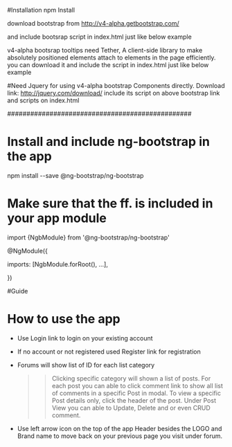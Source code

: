 
#Installation
npm Install

download bootstrap 
from http://v4-alpha.getbootstrap.com/

and include bootsrap script in index.html just like below example
<link rel="stylesheet" href="assets/bootstrap/css/bootstrap.min.css">
<script src=assets/bootstrap/css/bootstrap.min.js"></script>

v4-alpha bootsrap tooltips need 
Tether, A client-side library to make absolutely positioned elements attach to elements in the page efficiently.
you can download it and include the script in index.html just like below example

<link rel="stylesheet" href="assets/tether/css/tether.min.css">
<script src=assets/tether/css/tether.min.js"></script>


#Need Jquery for using v4-alpha bootstrap Components directly.
 Download link:
    http://jquery.com/download/
    include its script on above bootstrap link and scripts on index.html

################################################

# Install and include ng-bootstrap in the app
npm install --save @ng-bootstrap/ng-bootstrap

# Make sure that the ff. is included in your app module 

import {NgbModule} from '@ng-bootstrap/ng-bootstrap'

@NgModule({
  
  imports: [NgbModule.forRoot(), ...],
 
})


#Guide
# How to use the app
* Use Login link to login on your existing account
* If no account or not registered used Register link for registration
* Forums will show list of ID for each list category
    >> Clicking specific category will shown a list of posts.
    >> For each post you can able to click comment link to show all list of comments in a specific Post in modal.
    >> To view a specific Post details only, click the header of the post.
    >> Under Post View you can able to Update, Delete and  or even CRUD comment.

* Use left arrow  icon on the top of the app Header besides the LOGO and Brand name 
  to move back on your previous page you visit under forum.

